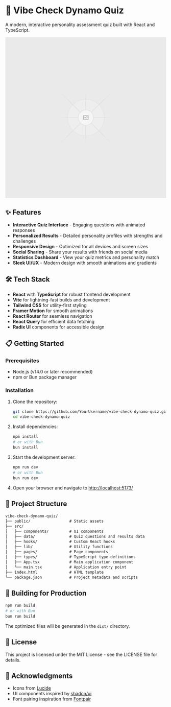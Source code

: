 
# 🌈 Vibe Check Dynamo Quiz

A modern, interactive personality assessment quiz built with React and TypeScript.

![Vibe Check Dynamo Quiz](public/placeholder.svg)

## ✨ Features

- **Interactive Quiz Interface** - Engaging questions with animated responses
- **Personalized Results** - Detailed personality profiles with strengths and challenges
- **Responsive Design** - Optimized for all devices and screen sizes
- **Social Sharing** - Share your results with friends on social media
- **Statistics Dashboard** - View your quiz metrics and personality match
- **Sleek UI/UX** - Modern design with smooth animations and gradients

## 🛠️ Tech Stack

- **React** with **TypeScript** for robust frontend development
- **Vite** for lightning-fast builds and development
- **Tailwind CSS** for utility-first styling
- **Framer Motion** for smooth animations
- **React Router** for seamless navigation
- **React Query** for efficient data fetching
- **Radix UI** components for accessible design

## 📋 Getting Started

### Prerequisites

- Node.js (v14.0 or later recommended)
- npm or Bun package manager

### Installation

1. Clone the repository:
   ```bash
   git clone https://github.com/YourUsername/vibe-check-dynamo-quiz.git
   cd vibe-check-dynamo-quiz
   ```

2. Install dependencies:
   ```bash
   npm install
   # or with Bun
   bun install
   ```

3. Start the development server:
   ```bash
   npm run dev
   # or with Bun
   bun run dev
   ```

4. Open your browser and navigate to [http://localhost:5173/](http://localhost:5173/)

## 🧩 Project Structure

```
vibe-check-dynamo-quiz/
├── public/                 # Static assets
├── src/
│   ├── components/         # UI components
│   ├── data/               # Quiz questions and results data
│   ├── hooks/              # Custom React hooks
│   ├── lib/                # Utility functions
│   ├── pages/              # Page components
│   ├── types/              # TypeScript type definitions
│   ├── App.tsx             # Main application component
│   └── main.tsx            # Application entry point
├── index.html              # HTML template
└── package.json            # Project metadata and scripts
```

## 🚀 Building for Production

```bash
npm run build
# or with Bun
bun run build
```

The optimized files will be generated in the `dist/` directory.

## 📝 License

This project is licensed under the MIT License - see the LICENSE file for details.

## 🙏 Acknowledgments

- Icons from [Lucide](https://lucide.dev/)
- UI components inspired by [shadcn/ui](https://ui.shadcn.com/)
- Font pairing inspiration from [Fontpair](https://www.fontpair.co/)
